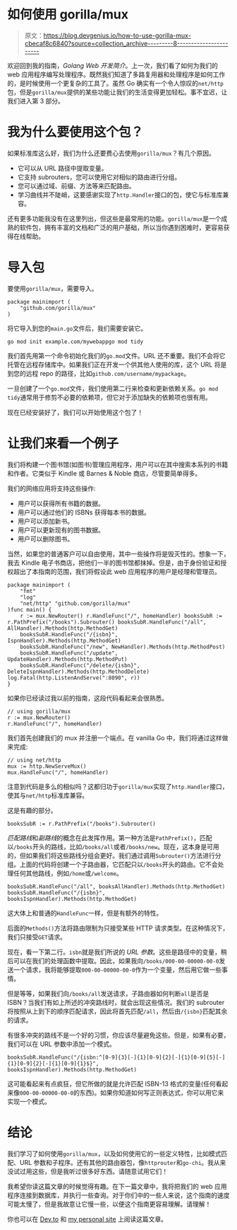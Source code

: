 # 如何使用 gorilla/mux

> 原文：<https://blog.devgenius.io/how-to-use-gorilla-mux-cbecaf8c6840?source=collection_archive---------8----------------------->

欢迎回到我的指南，*Golang Web 开发简介*。上一次，我们看了如何为我们的 web 应用程序编写处理程序。既然我们知道了多路复用器和处理程序是如何工作的，是时候使用一个更复杂的工具了。虽然 Go 确实有一个令人惊叹的`net/http`包，但是`gorilla/mux`提供的某些功能让我们的生活变得更加轻松。事不宜迟，让我们进入第 3 部分。

# 我为什么要使用这个包？

如果标准库这么好，我们为什么还要费心去使用`gorilla/mux`？有几个原因。

*   它可以从 URL 路径中提取变量。
*   它支持 subrouters，您可以使用它对相似的路由进行分组。
*   您可以通过域、前缀、方法等来匹配路由。
*   学习曲线并不陡峭，这要感谢实现了`http.Handler`接口的包，使它与标准库兼容。

还有更多功能我没有在这里列出，但这些是最常用的功能。`gorilla/mux`是一个成熟的软件包，拥有丰富的文档和广泛的用户基础，所以当你遇到困难时，更容易获得在线帮助。

# 导入包

要使用`gorilla/mux`，需要导入。

```
package mainimport (
    "github.com/gorilla/mux"
)
```

将它导入到您的`main.go`文件后，我们需要安装它。

```
go mod init example.com/mywebappgo mod tidy
```

我们首先用第一个命令初始化我们的`go.mod`文件。URL 还不重要。我们不会将它托管在远程存储库中。如果我们正在开发一个供其他人使用的库，这个 URL 将是到您的远程 repo 的路径，比如`github.com/username/mypackage`。

一旦创建了一个`go.mod`文件，我们使用第二行来检查和更新依赖关系。`go mod tidy`通常用于修剪不必要的依赖项，但它对于添加缺失的依赖项也很有用。

现在已经安装好了，我们可以开始使用这个包了！

# 让我们来看一个例子

我们将构建一个图书馆(如图书)管理应用程序，用户可以在其中搜索本系列的书籍和作者。它类似于 Kindle 或 Barnes & Noble 商店，尽管要简单得多。

我们的网络应用将支持这些操作:

*   用户可以获得所有书籍的数据。
*   用户可以通过他们的 ISBNs 获得每本书的数据。
*   用户可以添加新书。
*   用户可以更新现有的图书数据。
*   用户可以删除图书。

当然，如果您的普通客户可以自由使用，其中一些操作将是毁灭性的。想象一下，我去 Kindle 电子书商店，把他们一半的图书馆都抹掉。但是，由于身份验证和授权超出了本指南的范围，我们将假设此 web 应用程序的用户是经理和管理员。

```
package mainimport (
    "fmt"
    "log"
    "net/http" "github.com/gorilla/mux"
)func main() {
    r := mux.NewRouter() r.HandleFunc("/", homeHandler) booksSubR := r.PathPrefix("/books").Subrouter() booksSubR.HandleFunc("/all", AllHandler).Methods(http.MethodGet)
    booksSubR.HandleFunc("/{isbn}", IspnHandler).Methods(http.MethodGet)
    booksSubR.HandleFunc("/new", NewHandler).Methods(http.MethodPost)
    booksSubR.HandleFunc("/update", UpdateHandler).Methods(http.MethodPut)
    booksSubR.HandleFunc("/delete/{isbn}", DeleteIspnHandler).Methods(http.MethodDelete) log.Fatal(http.ListenAndServe(":8090", r))
}
```

如果你已经读过我以前的指南，这段代码看起来会很熟悉。

```
// using gorilla/mux
r := mux.NewRouter()
r.HandleFunc("/", homeHandler)
```

我们首先创建我们的 mux 并注册一个端点。在 vanilla Go 中，我们将通过这样做来完成:

```
// using net/http
mux := http.NewServeMux()
mux.HandleFunc("/", homeHandler)
```

注意到代码是多么的相似吗？这都归功于`gorilla/mux`实现了`http.Handler`接口，使其与`net/http`标准库兼容。

这是有趣的部分。

```
booksSubR := r.PathPrefix("/books").Subrouter()
```

*匹配路线*和*副路线*的概念在此发挥作用。第一种方法是`PathPrefix()`，匹配以`/books`开头的路线，比如`/books/all`或者`/books/new`。现在，这本身是可用的，但如果我们将这些路线分组会更好。我们通过调用`Subrouter()`方法进行分组。上面的代码将创建一个子路由器，它匹配只以`/books`开头的路由。它不会处理任何其他路线，例如`/home`或`/welcome`。

```
booksSubR.HandleFunc("/all", booksAllHandler).Methods(http.MethodGet)
booksSubR.HandleFunc("/{isbn}", booksIspnHandler).Methods(http.MethodGet)
```

这大体上和普通的`HandleFunc`一样，但是有额外的特性。

后面的`Methods()`方法将路由限制为只接受某些 HTTP 请求类型。在这种情况下，我们只接受`GET`请求。

现在，看一下第二行。`isbn`就是我们所说的 *URL 参数*。这些是路径中的变量，稍后可以在我们的处理函数中提取。因此，如果我向`/books/000-00-00000-00-0`发送一个请求，我将能够提取`000-00-00000-00-0`作为一个变量，然后用它做一些事情。

但是等等，如果我们向`/books/all`发送请求，子路由器如何判断`all`是否是 ISBN？当我们有如上所述的冲突路线时，就会出现这些情况。我们的 subrouter 将按照从上到下的顺序匹配请求，因此将首先匹配`/all`，然后由`/{isbn}`匹配其余的请求。

有很多冲突的路线不是一个好的习惯，你应该尽量避免这些。但是，如果有必要，我们可以在 URL 参数中添加一个模式。

```
booksSubR.HandleFunc("/{isbn:^[0-9]{3}[-]{1}[0-9]{2}[-]{1}[0-9]{5}[-]{1}[0-9]{2}[-]{1}[0-9]{1}$}", booksIspnHandler).Methods(http.MethodGet)
```

这可能看起来有点疯狂，但它所做的就是允许匹配 ISBN-13 格式的变量(任何看起来像`000-00-00000-00-0`的东西)。如果你知道如何写正则表达式，你可以用它来实现一个模式。

# 结论

我们学习了如何使用`gorilla/mux`，以及如何使用它的一些定义特性，比如模式匹配、URL 参数和子程序。还有其他的路由器包，像`httprouter`和`go-chi`。我从来没试过用这些，但是我听过很多好东西。请随意试用它们！

我希望你读这篇文章的时候觉得有趣。在下一篇文章中，我将把我们的 web 应用程序连接到数据库，并执行一些查询。对于你们中的一些人来说，这个指南的速度可能太慢了，但是我故意让它慢一些，以便这个指南更容易理解。请理解！

你也可以在 [Dev.to](https://dev.to/jpoly1219/how-to-use-gorillamux-359k) 和 [my personal site](https://jpoly1219.github.io) 上阅读这篇文章。